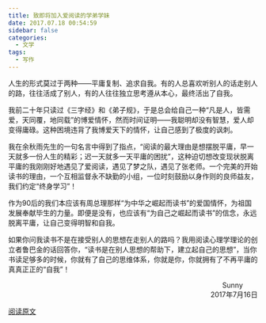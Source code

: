 ```yaml
---
title: 致即将加入爱阅读的学弟学妹
date: 2017.07.18 00:54:59
sidebar: false
categories:
  - 文学
tags:
  - 写作
---
```


<p class="paragraph">人生的形式莫过于两种——平庸复制、追求自我。有的人总喜欢听别人的话走别人的路，往往活成了别人，有的人往往独立思考遵从本心，最终活出了自我。</p>

<p class="paragraph">我前二十年只读过《三字经》和《弟子规》，于是总会给自己一种“凡是人，皆需爱，天同覆，地同载”的博爱情怀，然而时间证明——我聪明却没有智慧，爱人却变得庸碌。这种困境违背了我博爱天下的情怀，让自己感到了极度的讽刺。</p>

<p class="paragraph">我在余秋雨先生的一句名言中得到了指点，“阅读的最大理由是想摆脱平庸，早一天就多一份人生的精彩；迟一天就多一天平庸的困扰”，这种迫切想改变现状脱离平庸的我刚刚好地遇见了爱阅读，遇见了梦之队，遇见了张老师。一个完美的开始读书的理由，一个互相监督永不缺勤的小组，一位时刻鼓励以身作则的良师益友，我们约定“终身学习”！</p>

<p class="paragraph">作为90后的我们本应该有周总理那样“为中华之崛起而读书”的爱国情怀，为祖国发展奉献毕生的力量。即便是没有，也应该有“为自己之崛起而读书”的信念，永远脱离平庸，让自己变得明智和自我。</p>

<p class="paragraph">如果你问我读书不是在接受别人的思想在走别人的路吗？我用阅读心理学理论的创立者鲁巴金的话回答你，“读书是在别人思想的帮助下，建立起自己的思想”，当你书读足够多的时候，你就有了自己的思维体系，你就是你，你就拥有了不再平庸的真真正正的“自我”！</p>

<!-- <span style="float:right; margin-right: 40px;">Sunny</span>
<span style="float: right">2017年7月16日</span> -->

<section style="text-align: right">
  <span style="margin-right: 30px;">Sunny</span><br>
  <span>2017年7月16日</span>
</section>

[阅读原文](http://mp.weixin.qq.com/s/3jV1_QVBxxBqfQZkLbyilQ)
